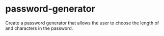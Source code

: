 # password-generator
Create a password generator that allows the user to choose the length of and characters in the password.
